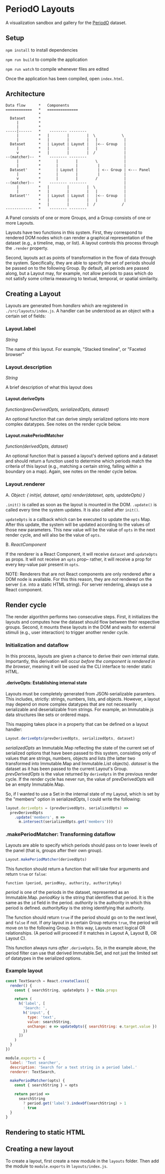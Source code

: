 # PeriodO Layouts

A visualization sandbox and gallery for the [PeriodO] dataset.

## Setup

`npm install` to install dependencies

`npm run build` to compile the application

`npm run watch` to compile whenever files are edited

Once the application has been compiled, open `index.html`.


## Architecture

```
Data flow      *   Components
============   *   ==============
               *
  Dataset      *
     |         *
     |         *
-----|------   *    -------- --------
     |         *   |        |        |  \            \
     |         *   |        |        |   |            |
  Dataset      *   | Layout | Layout |   |<-- Group   |
     |         *   |        |        |   |            |
     v         *   |        |        |  /             |
--(matcher)--  *    -------- --------                 |
     |         *       |        |        \            |
     |         *       |        |         |           |
  Dataset'     *       | Layout |         | <-- Group | <--- Panel
     |         *       |        |         |           |
     v         *       |        |        /            |
--(matcher)--  *    -------- --------                 |
     |         *   |        |        |  \             |
     |         *   |        |        |   |            |
  Dataset''    *   | Layout | Layout |   |<-- Group   |
               *   |        |        |   |            |
               *   |        |        |  /            /
------------   *    -------- --------
```

A Panel consists of one or more Groups, and a Group consists of one or
more Layouts.

Layouts have two functions in this system. First, they correspond to rendered
DOM nodes which can render a graphical representation of the dataset (e.g., a
timeline, map, or list). A layout controls this process through the `.render`
property.

Second, layouts act as points of transformation in the flow of data through the
system. Specifically, they are able to specify the set of periods should be
passed on to the following Group. By default, all periods are passed along,
but a Layout may, for example, not allow periods to pass which do not satisfy
some criteria measuring to textual, temporal, or spatial similarity.

## Creating a Layout

Layouts are generated from *handlers* which are registered in
`./src/layouts/index.js`. A handler can be understood as an object with a
certain set of fields:

### Layout.label

*String*

The name of this layout. For example, "Stacked timeline", or "Faceted browser"

### Layout.description

*String*

A brief description of what this layout does

#### Layout.deriveOpts

*function(prevDerivedOpts, serializedOpts, dataset)*

An optional function that can derive simply serialized options into more
complex datatypes. See notes on the render cycle below.

#### Layout.makePeriodMatcher

*function(derivedOpts, dataset)*

An optional function that is passed a layout's derived options and a dataset
and should return a function used to determine which periods match the criteria
of this layout (e.g., matching a certain string, falling within a boundary on
a map). Again, see notes on the render cycle below.

### Layout.renderer

A. *Object: {
   init(el, dataset, opts)
   render(dataset, opts, updateOpts)
}*

`.init()` is called as soon as the layout is mounted in the DOM. `.update()`
is called every time the system updates. It is also called after `init()`.

`updateOpts` is a callback which can be executed to update the `opts` Map.
After this update, the system will be updated according to the values of those
new parameters.  This new value will be the value of `opts` in the next render
cycle, and will also be the value of `opts`.

B. *ReactComponent*

If the renderer is a React Component, it will receive `dataset` and
`updateOpts` as props. It will not receive an `opts` prop– rather, it will
receive a prop for every key-value pair present in `opts`.

NOTE: Renderers that are not React components are only rendered after a DOM
node is available. For this this reason, they are *not* rendered on the server
(i.e. into a static HTML string). For server rendering, always use a React
component.


## Render cycle

The render algorithm performs two consecutive steps. First, it initializes
the layouts and computes how the dataset should flow between their respective
groups. Second, it mounts these layouts in the DOM and waits for external
stimuli (e.g., user interaction) to trigger another render cycle.


### Initialization and dataflow

In this process, layouts are given a chance to derive their own
internal state. Importantly, this derivation will occur *before the component
is rendered in the browser*, meaning it will be used via the CLI interface
to render static HTML.

#### .deriveOpts: Establishing internal state

Layouts must be completely generated from JSON-serializable paramters. This
includes, strictly: strings, numbers, lists, and objects. However, a layout
may depend on more complex datatypes that are not necessarily serializable and
deserializable from strings. For example, an Immutable.js data structures like
sets or ordered maps.

This mapping takes place in a property that can be defined on a layout handler:

```js
Layout.deriveOpts(prevDerivedOpts, serializedOpts, dataset)
```

*serializedOpts* an Immutable.Map reflecting the state of the current set of
serialized options that have been passed to this system, consisting only of
values that are strings, numbers, objects and lists (the latter two transformed
into Immutable.Map and Immutable.List objects). *dataset* is the dataset
as it has been passed to the current Layout's Group. *prevDerivedOpts* is the
value returned by `deriveOpts` in the previous render cycle. If the render cycle
has never run, the value of prevDerivedOpts will be an empty Immutable.Map.

So, if I wanted to use a Set in the internal state of my Layout, which is set
by the "members" option in serializedOpts, I could write the following:

```js
layout.deriveOpts = (prevDerivedOpts, serializedOpts) =>
  prevDerivedOpts
    .update('members', m =>
      m.intersect(serializedOpts.get('members')))
```

### .makePeriodMatcher: Transforming dataflow

Layouts are able to specify which periods should pass on to lower levels of
the panel (that is, groups after their own group).

```js
Layout.makePeriodMatcher(derivedOpts)
```

This function should return a function that will take four arguments and return
`true` or `false`:

```
function (period, periodKey, authority, authorityKey)
```

*period* is one of the periods in the dataset, represented as an Immutable.Map.
*periodKey* is the string that identifies that period. It is the same as the
`id` field in the period. *authority* is the authority in which this period is
defined. *authorityKey* is the string identifying that authority.

The function should return `true` if the period should go on to the next level,
and `false` if not. If *any* layout in a certain Group returns `true`, the
period will move on to the following Group. In this way, Layouts enact logical
OR relationships. (A period will proceed if it matches in Layout A, Layout B, OR
Layout C).

This function always runs *after* `.deriveOpts`. So, in the example above, the
period filter can use that derived Immutable.Set, and not just the limited set
of datatypes in the serialized options.


### Example layout

```js
const TextSearch = React.createClass({
  render() {
    const { searchString, updateOpts } = this.props

    return (
      h('label', [
        'Search: ',
        h('input', {
          type: 'text',
          value: searchString,
          onChange: e => updateOpts({ searchString: e.target.value })
        })
      ])
    )
  }
})

module.exports = {
  label: 'Text searcher',
  description: 'Search for a text string in a period label.'
  renderer: TextSearch,

  makePeriodMatcher(opts) {
    const { searchString } = opts

    return period =>
      searchString
        ? period.get('label').indexOf(searchString) > 1
        : true
  }
}
```

## Rendering to static HTML


## Creating a new layout

To create a layout, first create a new module in the `layouts` folder.
Then add the module to `module.exports` in `layouts/index.js`.


[PeriodO]: https://perio.do/
